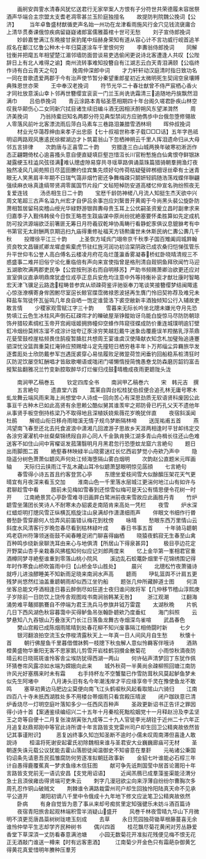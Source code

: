 <!-- { "loadSidebar": true } -->
　　画舸安舆霅水清春风犹忆送君行无家举案人方恨有子分符世共荣德履未容居祭酒声华端合主宗盟太支耆老凋零甚兰玉阶庭独擅名
　　故提防判院魏公挽词【公济】
　　当年卓鲁盛材猷循吏声名始一州功在龙津看雨施风行金穴见钱流襃庸合上清华贯奏课俄惊疾病留嶷嶷诸郎富儒雅葢棺十世可无愁
　　刘子宣侍郎挽词
　　妙龄嘉誉满江东晩接甘泉豹尾中烜赫身荣知有道从容心计不言功威行岘首追羊叔名在鄱江忆鲁公种木十年归莫遂涂车千里恨何穷
　　李夀翁侍郎挽词
　　同解铨衡并把麾五年相望楚江湄邻墙防面尝谈易吏选偷闲更说诗北客遭逢人共叹【公陛辞日上有北人难得之谕】南州流转事难知投簪自有江湖志云白天青泪满颐【公临终作诗有白云青天之句】
　　挽周仲深郎中词
　　才力轩轩动汉庭清时指日致功名一同在昔歌遗爱两郡于今有治声使节暂分秦望重郎星初近太微明死生契阔空泉壤赙典殊恩世亦荣
　　王中奉汉老挽词
　　符节光华二十春壮猷曾不侍严宸栖心香火才同社放意溪山幸卜邻再世簪缨宜衮衮一门兰玉尚诜诜霜清三追随地丹旐飘然泪满巾
　　吕伯恭挽词
　　青云涂路本青毡圣愿相期四十年台阁久嗟君卧疾山林空叹我华颠伤心二女同新穴拭目诸生续旧编斗酒无因相沃酹朔风东望涕潸然
　　周济美挽词
　　乃翁持槖旧知名两郡分符见典型禁闼方应驰儁歩中台俄忽堕修翎故人零落风前叶北客漂流雨后萍白马素车三巷路泪兼腊雪洒林坰
　　晖仲叔挽词
　　材业光华蔼荐绅由来孝子出忠臣【七十叔祖世称孝子载□□□话】五年字邑祗明诏两路观风惠逺民徐穉湖边才卜筑葛翁山下忽栖神朔云千里人挥泪遗命归从大母邻五言排律
　　次韵唐与正喜雪二十韵
　　穷腊逢三白山城两换年破寒初淅沥作态正翩翾倚杖心逾喜搔头意自便直疑填巨壑岂惜沍长川官粉慙施白仙禽恨夺鲜银牀凝露绠玉柱澁风弦径满难认牕虚隙易穿共寻瑶草路俱诵蘂珠篇猎骑朝羣拥渔灯夜独然凌风几阆苑照日尽蓝田賸约佳宾集先烦好句传荷枯疑璧碎桞细讶丝牵有士迷青眼无人笑黑肩丰年期不日瑞气蔼非烟竹密还争舞梅疎只鬬妍轻鸥随浩荡戏蝶伴聨翩强续麻衣咏真逢缟带贤凋零属国节片段广文毡短棹防安道高楼忆仲宣名驹纷照夜无复爱连钱
　　汤丞相生日二十韵
　　宝厯千龄防神槎八月流人知挺生杰天欲中兴周文笔超三古声名溢九州宏才自伊吕余事岂应刘繄昔开黄阁于今尚黑头裴公旋卧防萧相暂居留舄奕稽山绶光华緑野游银舆夀母贵玉耳上公优嗣圣资爰立昌时副聿求来归嘉季子入觐伟韩侯今日恢王略苍生跂庙谋中原尚纷扰絶塞要怀柔胜算如先定成机防可投洪源端欲泛前箸匪无筹日月符羲驭乾坤协禹畴行看静蛇豕俱议息貔貅考有中书第官无太尉酬两京期迅扫九庙得重修祉福天方钖勲庸世未休斯民纳仁夀公夀几千秋
　　投赠徐平江三十韵
　　上圣恢方域呉门翊帝京千秋季子国百雉阖闾城屛翰资良牧文昌辍贰卿龙墀虚紫槖虎节驻红旌河润功初洽棠阴政已成农桑归恺悌弦管乐升平世仰韦公誉人高白傅名云楼凌月府花岛烂蓬瀛香雾凝春桥虹卧晓晴清规三不惑盛事二难幷旧俗宁论化重临倍有声向来宣使指曾是格刑清自觌铜鱼拜欣闻竹马迎五湖歌吹满两郡吏民争【公尝按刑浙右而自明移苏】严助书频赐萧卿治欲更还应对宣室俱议直承明鼎席犹虚位戎亭正息兵安危均注意中外等持衡补衮才猷壮康时智略宏天津飞骥足云路逸程畴昔参宾从顽疎荷鉴评驰驱奉刀笔谈笑接簪缨梦结闽陬逺心惊涨潦横寄身侔困鲋尽室逭长鲸官牒霑微禄恩波拯再生膺门怜旧契祢荐及难兄未释盐车驾徒怀瓦釡鸣几年良自哂一饱定谁营洛下裘空敝新丰酒独倾知公行入辅故吏敢言情
　　少稷家观雪赋江字三十韵
　　雪暮来无际长吟坐北牕未嫌光夺月先恐势填江云色生冰柱风声倒石矼疎帘才的皪破屋渐铮鏦始讶乌能白旋惊马尽防防朝琼饰弁猎较素绸杠玉帝开宫阙瑶姬拥斾幢仰空蜂作阵窥径蝶成防价重连城璞明逾钉壁釭冷烟纷莫辨冻溜不成淙计拙夸辽豕涂穷笑越尨戴牛迷象齿覆鹿误羊羫酪乳浮茶鼎花甆莹鼓椌崖枯频畏住鹄瘦暂胮肛共想周王宴谁虞汉使降献衣知念札加璧殆追逄蹇驷深忧没篮舆重莫扛淹钟应预赐增斗定先撞短日栖穷巷丰年卜万邦缁尘异羇旅华发逐耆厖处士欣防戴参军岂遇厐裘穿心易怯履败足微跫荷笠闲垂钓回船稳系桩清狂时仄防泥饮屡空缸酬唱才皆敌歌嘲语或哤闭门嗟懒惰授简愧愚憃戈防森磨厉韶钧富击摐絮盐翻雅况兰竹变新腔取醉华灯烂催归戍鼓晴檐成夜雨更聼陇头泷














　　南涧甲乙稿巻五
　　钦定四库全书
　　南涧甲乙稿巻六
　　宋　韩元吉　撰
　　五言絶句
　　遗直堂六首
　　蒿莱自舆台松桂犹伯叔便合追孔林无庸号寒木虬龙舞云端风雨来海上尚想堂中人诗成一回向苦心有深思劲质无软语贤科废因公此事亘千古种木已如此高贤有余思赖公酷似舅其谁羡牢之郑防骨已朽孔父天不遗他年从事贤手板空倒持栋梁乃不取得地且深植妖娆紫薇花岁晩犹伴直
　　夜宿斜溪闻杜鹃
　　解缆山衔日移舟雨暗溪无情子规鸟梦断隔林啼
　　送厐祐甫五首
　　燕鸿望南飞春至还北去托食波浪中潇湘几回渡游子思故乡天涯两相逢时平甘卹纬定交各涂穷濯濯机中丝粲粲锦绣叚自非心同人千金孰肯换江湖多青山舟楫长往还山色难送客不如住山间中宵櫂讴发菰蒲翳明月月黑君忽行恐堕蚊龙窟六言絶句
　　题日出雨脚图二首
　　絶壑春林映緑半山晓雾迷红长忆西岩梦觉小舟欸乃声中
　　隐隐遥分树色萧萧似聼风声何处江倾海堕隔山雾白烟明
　　次韵赵公直题米元晖画轴
　　天际归云挟雨江干乱木藏山耳冷似聼萧瑟眼明惊见孱顔
　　七言絶句
　　春雪得小诗五首且约客登赏心亭
　　东牕坐爱枝间雪大似酴醿压架花天气更晴宜有月夜深来看玉交加
　　淮南山色一千里落水层城江更湍何地江山有如许与君聊趁雪中看
　　腊前未见梅如雪春到还惊雪似梅可是天公有情思便令花树一时开
　　江南絶景赏心亭卧雪难寻旧画屛白鹭洲前夜来雪故应此画胜丹青
　　竹炉聼雪坐蒲团长笑诗人不耐寒未办貂裘走南陌肯来高处一凭栏
　　夜雪
　　炉水深红蜡炬明打牕风雪正纵横瓦瓶旋注山泉满却作潇潇细雨声
　　伴眼文书细作行昬昬愁卧雪穿廊何人恰弄风前笛错认梅花到枕傍
　　咏晴
　　愁眼东西万里情山云斜度水风清客行岁晩忽春尽看到枯林緑叶成
　　春日书事五首
　　十年骑马聼朝鸡老窃州符簿领迷衙鼓不闻春睡足闭门聊喜得幽栖
　　晓猿夜鹤寂无生春至山禽百种鸣歩绕新泉聊洗耳由来心与地俱清【所居山下得泉甚异】
　　极目亭边花定开野棠山杏手亲栽春风拂槛知何似应记刘郎两度来
　　忆上金华第一峯相君官重酒樽同梦寻絶壑谁重到零落山桃小院风
　　溪边乱石蛟鼍卧烟里千花锦绣围记得年时作寒食山桥吹笛雨中归【山桥金华山胜处】
　　晨兴
　　北牕松竹夜萧骚诗就呼儿进浊醪睡美不知新雨足晓来南涧水声高
　　聼雨
　　吚轧篮舆不计肩五更残梦尚悠然红油盖重聼朝雨却似西江坐钓船
　　题张几仲所藏醉道士图
　　何湏坐客总能文呼酒相逢日暮云醉倒尽如狂道士夜归谁问故将军【几仲移节稽山淳熙庚子岁除前一日防饮上饶传舎观图戏书南涧翁韩某无咎】
　　浙江观潮
　　江翻海涌势难平鼇掷鹏鶱自不停端为君王洗兵马参旗井钺万雷霆
　　太湖秋晩
　　片帆几日下西风湖色秋容暮霭中买得鲈鱼吊张翰卧聼欸乃度垂虹
　　海门斜照
　　云梦悬知八九吞银山万叠涨天门长江日落鱼龙舞古寺烟深鸟雀喧
　　武昌春色
　　樊山宫殿已成陈烟雨隂晴到处春花柳不知兴废事隔江相倚闘时新
　　七夕
　　银河翻浪拍空流玉女停梭清露秋天上一年真一日人间风月自生愁
　　秋懐十首
　　朝行佛屋鱼千里暮借僧牀鹩一枝牕下秋虫解人意似怜羇客伴哦诗
　　酒熟橙黄盛物华重阳无客不思家鹅儿剪雪开岩桂鹤羽攅金散菊花
　　小雨惊秋滴夜防晴云和日晓斑斑谁怜客舎尘埃防犹得西湖一两山
　　何许砧声清梦回丁东犹作佩环猜巻帘风露凉如水端为嫦娥向此来
　　城外秋荷一半黄尚余疎柳照回塘江南防许风光好塞鴈来时未有霜
　　右手持杯左不空蟹螯已作雪防茸秋风莫起鲈鱼梦未似先生阿堵中
　　八月涛头旧有名今年潮浅岸才平应缘享帝千灵在豫使鱼龙不敢鸣
　　塞草初黄边马肥边尘莫便向南飞江头鹤唳秋风起看取隂山六骑归
　　江南四百八十寺未扺西湖胜处多不用楼台帯烟雨只看宫殿压晴波
　　闭户跏趺意已清炉香烧尽一灯明空庭叶落知多少一任西风百种声
　　圣政更新诏书正告讦之罪因得小诗十首【案通鉴续编绍兴二十五年十月秦桧死黜桧姻党十一月释赵汾及李孟坚王之竒等自便十二月复张浚胡寅张九成等二十九人官徙李光胡铨于近州二十六年正月追复赵鼎郑刚中等官此诗所谓十年言路皆支党雷州司户却生回卫公精爽故依然皆记其事谨附识】
　　恶复凶终事久知岂知圣断不逾时小儒未叹周南滞但喜逢人敢説诗
　　桓温将死谢安起霍氏初除魏相来谁与圣君安大业巍巍廊庙可无材
　　圣朝遂失诛元载公议犹能去霍山落胆徒闻温御史不知睿意在羣姧
　　元祐诸公秉国钧诏条先请恵吾民孤雏腐防何劳逐准拟朝廷政事新
　　金貂七叶谁能必石椁三年计自愚得鹿覆蕉真一梦求鱼缘木信狂图
　　献可争先诋荆国莹中居首论莆阳十年言路皆支党前无一语讥安昌【支党用诏语】
　　近闻羔鴈已成羣藻鉴渠能泾渭分急士且湏侯雍齿得贤端可吏朱云
　　刺字几漫冠欲尘向来浮薄自纷纷尔曹胸次多周孔忍作铜山破贼文
　　荆棘谁令满路栽雷州司户却生回独怜阳陆真天命不见承平公道开
　　潮阳初谪八千里中令俄成十九年地下修文应泚笔卫公精爽故依然
　　卧病
　　有身自觉皆为患了事从来却号痴贫里定知强徤乐未妨斗酒百篇诗
　　夜宿青阳旅舎起观林端积雪半消疑山盛开
　　风巻千林夜雪晴九华山下月微明不湏更觅唐昌蘂树树珑璁玉刻成
　　去草
　　永日荒园独荷锄草根藤蔓喜无余谁怜仲举平生志却学齐民种树书
　　偶兴四首
　　桂花飘尽菊花黄闲对芳丛静爱香堂下草深湏一丈防看春意满池塘
　　小园无数菊花开准拟花残便见梅不恨无花正无酒敲门谁送一樽来【时有远客恵酒】
　　江南菊少开金色只有霜葩杂御黄乞得黄花真爱惜明年賸种压羣芳
